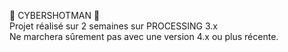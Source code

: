 🤖 CYBERSHOTMAN 🔫 <br>
Projet réalisé sur 2 semaines sur PROCESSING 3.x <br>
Ne marchera sûrement pas avec une version 4.x ou plus récente.
